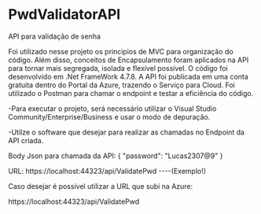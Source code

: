 # PwdValidatorAPI
API para validação de senha

Foi utilizado nesse projeto os principios de MVC para organização do código. 
Além disso, conceitos de Encapsulamento foram aplicados na API para tornar mais segregada, isolada e flexível possível.
O código foi desenvolvido em .Net FrameWork 4.7.8.
A API foi publicada em uma conta gratuita dentro do Portal da Azure, trazendo o Serviço para Cloud.
Foi utilizado o Postman para chamar o endpoint e testar a eficiência do código.



-Para executar o projeto, será necessário utilizar o Visual Studio Community/Enterprise/Business e usar o modo de depuração.

-Utilze o software que desejar para realizar as chamadas no Endpoint da API criada.

Body Json para chamada da API: 
{
    "password": "Lucas2307@9"
}

URL: https://localhost:44323/api/ValidatePwd ----(Exemplo!)

Caso desejar é possível utilizar a URL que subi na Azure: 

https://localhost:44323/api/ValidatePwd
